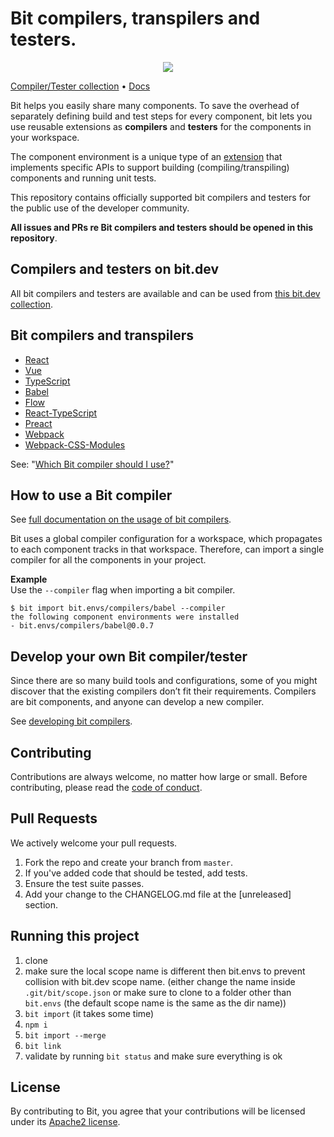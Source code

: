 

 # Bit compilers, transpilers and testers. 
 
 
<p align="center">
  <a href="https://bit.dev/bit/envs"><img src="https://storage.googleapis.com/bit-docs/Screen%20Shot%202019-06-06%20at%201.26.32%20PM.png"></a>
</p>

[Compiler/Tester collection](https://bit.dev/bit/envs) • [Docs](https://docs.bit.dev/docs/building-components.html)  

Bit helps you easily share many components. To save the overhead of separately defining build and test steps for every component, bit lets you use reusable extensions as **compilers** and **testers** for the components in your workspace.  

The component environment is a unique type of an
[extension](https://docs.bit.dev/docs/ext-concepts.html) that implements specific APIs to support
building (compiling/transpiling) components and running unit tests.  

This repository contains officially supported bit compilers and testers for the public use of the developer community.  

**All issues and PRs re Bit compilers and testers should be opened in this repository**.  

## Compilers and testers on bit.dev

All bit compilers and testers are available and can be used from [this bit.dev collection](https://bit.dev/bit/envs).  


## Bit compilers and transpilers

- [React](https://bit.dev/bit/envs/compilers/react)
- [Vue](https://bit.dev/bit/envs/bundlers/vue)
- [TypeScript](https://bit.dev/bit/envs/compilers/typescript)
- [Babel](https://bit.dev/bit/envs/compilers/babel)
- [Flow](https://bit.dev/bit/envs/compilers/flow)
- [React-TypeScript](https://bit.dev/bit/envs/compilers/react-typescript)
- [Preact](https://bit.dev/bit/envs/compilers/preact)
- [Webpack](https://bit.dev/bit/envs/bundlers/webpack)
- [Webpack-CSS-Modules](https://bit.dev/bit/envs/bundlers/webpack-css-modules)

See: "[Which Bit compiler should I use?](https://blog.bitsrc.io/which-bit-compiler-should-i-use-173bea1d9da4)"

## How to use a Bit compiler

See [full documentation on the usage of bit compilers](https://docs.bit.dev/docs/building-components.html#compilers-maintained-by-bitdev).

Bit uses a global compiler configuration for a workspace, which propagates to each component tracks in that workspace. Therefore, can import a single compiler for all the components in your project.

**Example**  
Use the `--compiler` flag when importing a bit compiler.

```
$ bit import bit.envs/compilers/babel --compiler
the following component environments were installed
- bit.envs/compilers/babel@0.0.7
```


## Develop your own Bit compiler/tester

Since there are so many build tools and configurations, some of you might discover that the existing compilers don’t fit their requirements. Compilers are bit components, and anyone can develop a new compiler.

See [developing bit compilers](https://docs.bit.dev/docs/ext-compiling.html).


## Contributing

Contributions are always welcome, no matter how large or small. Before contributing,
please read the [code of conduct](CODE_OF_CONDUCT.md).

## Pull Requests

We actively welcome your pull requests.

1. Fork the repo and create your branch from `master`.
2. If you've added code that should be tested, add tests.
3. Ensure the test suite passes.
4. Add your change to the CHANGELOG.md file at the [unreleased] section.

## Running this project
1. clone
2. make sure the local scope name is different then bit.envs to prevent collision with bit.dev scope name. (either change the name inside `.git/bit/scope.json` or make sure to clone to a folder other than `bit.envs` (the default scope name is the same as the dir name))
1. `bit import` (it takes some time)
1. `npm i`
1. `bit import --merge`
1. `bit link`
1. validate by running `bit status` and make sure everything is ok

## License

By contributing to Bit, you agree that your contributions will be licensed
under its [Apache2 license](LICENSE).
